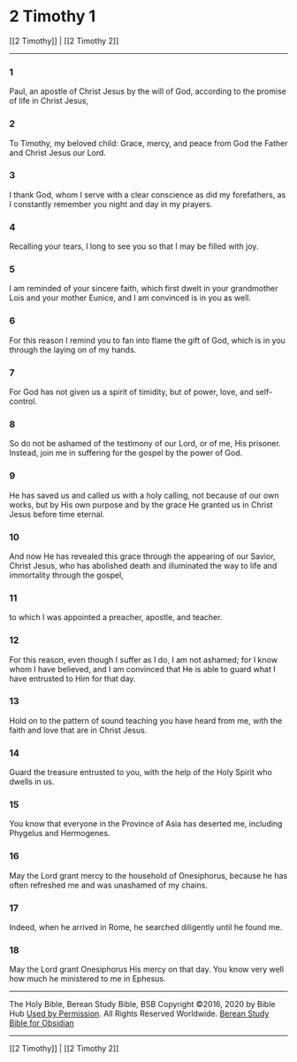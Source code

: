 # 2 Timothy 1

[[2 Timothy]] | [[2 Timothy 2]]

---

### 1
Paul, an apostle of Christ Jesus by the will of God, according to the promise of life in Christ Jesus,

### 2
To Timothy, my beloved child: Grace, mercy, and peace from God the Father and Christ Jesus our Lord.

### 3
I thank God, whom I serve with a clear conscience as did my forefathers, as I constantly remember you night and day in my prayers.

### 4
Recalling your tears, I long to see you so that I may be filled with joy.

### 5
I am reminded of your sincere faith, which first dwelt in your grandmother Lois and your mother Eunice, and I am convinced is in you as well.

### 6
For this reason I remind you to fan into flame the gift of God, which is in you through the laying on of my hands.

### 7
For God has not given us a spirit of timidity, but of power, love, and self-control.

### 8
So do not be ashamed of the testimony of our Lord, or of me, His prisoner. Instead, join me in suffering for the gospel by the power of God.

### 9
He has saved us and called us with a holy calling, not because of our own works, but by His own purpose and by the grace He granted us in Christ Jesus before time eternal.

### 10
And now He has revealed this grace through the appearing of our Savior, Christ Jesus, who has abolished death and illuminated the way to life and immortality through the gospel,

### 11
to which I was appointed a preacher, apostle, and teacher.

### 12
For this reason, even though I suffer as I do, I am not ashamed; for I know whom I have believed, and I am convinced that He is able to guard what I have entrusted to Him for that day.

### 13
Hold on to the pattern of sound teaching you have heard from me, with the faith and love that are in Christ Jesus.

### 14
Guard the treasure entrusted to you, with the help of the Holy Spirit who dwells in us.

### 15
You know that everyone in the Province of Asia has deserted me, including Phygelus and Hermogenes.

### 16
May the Lord grant mercy to the household of Onesiphorus, because he has often refreshed me and was unashamed of my chains.

### 17
Indeed, when he arrived in Rome, he searched diligently until he found me.

### 18
May the Lord grant Onesiphorus His mercy on that day. You know very well how much he ministered to me in Ephesus.

---

The Holy Bible, Berean Study Bible, BSB
Copyright ©2016, 2020 by Bible Hub
[Used by Permission](https://berean.bible/terms.htm). All Rights Reserved Worldwide.
[Berean Study Bible for Obsidian](https://github.com/gapmiss/berean-study-bible-for-obsidian)

---

[[2 Timothy]] | [[2 Timothy 2]]

